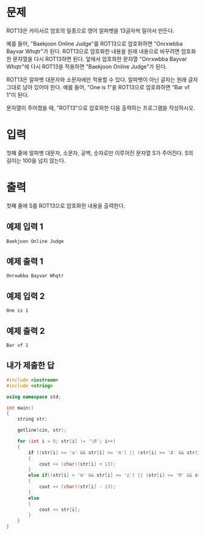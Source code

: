 문제
============
ROT13은 카이사르 암호의 일종으로 영어 알파벳을 13글자씩 밀어서 만든다.

예를 들어, "Baekjoon Online Judge"를 ROT13으로 암호화하면 "Onrxwbba Bayvar Whqtr"가 된다. ROT13으로 암호화한 내용을 원래 내용으로 바꾸려면 암호화한 문자열을 다시 ROT13하면 된다. 앞에서 암호화한 문자열 "Onrxwbba Bayvar Whqtr"에 다시 ROT13을 적용하면 "Baekjoon Online Judge"가 된다.

ROT13은 알파벳 대문자와 소문자에만 적용할 수 있다. 알파벳이 아닌 글자는 원래 글자 그대로 남아 있어야 한다. 예를 들어, "One is 1"을 ROT13으로 암호화하면 "Bar vf 1"이 된다.

문자열이 주어졌을 때, "ROT13"으로 암호화한 다음 출력하는 프로그램을 작성하시오.

입력
========
첫째 줄에 알파벳 대문자, 소문자, 공백, 숫자로만 이루어진 문자열 S가 주어진다. S의 길이는 100을 넘지 않는다.

출력
========
첫째 줄에 S를 ROT13으로 암호화한 내용을 출력한다.

예제 입력 1
------------
```
Baekjoon Online Judge
```
예제 출력 1 
-----------
```
Onrxwbba Bayvar Whqtr
```
예제 입력 2 
-------------
```
One is 1
```
예제 출력 2 
-----------
```
Bar vf 1
```

내가 제출한 답
---------------
```cpp
#include <iostream>
#include <string>

using namespace std;

int main()
{
	string str;

	getline(cin, str);

	for (int i = 0; str[i] != '\0'; i++)
	{
		if ((str[i] >= 'a' && str[i] <= 'm') || (str[i] >= 'A' && str[i] <= 'M'))
		{
			cout << (char)(str[i] + 13);
		}
		else if((str[i] > 'm' && str[i] <= 'z') || (str[i] >= 'M' && str[i] <= 'Z'))
		{
			cout << (char)(str[i] - 13);
		}
		else
		{
			cout << str[i];
		}
	}
}
```
